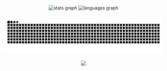 <div align="center">
  <img src="https://github-readme-stats.vercel.app/api?username=HyphenPolar&hide_title=false&hide_rank=false&show_icons=true&include_all_commits=true&count_private=true&disable_animations=false&theme=dracula&locale=en&hide_border=false&order=1" height="150" alt="stats graph"  />
  <img src="https://github-readme-stats.vercel.app/api/top-langs?username=HyphenPolar&locale=en&hide_title=false&layout=compact&card_width=320&langs_count=5&theme=dracula&hide_border=false&order=2" height="150" alt="languages graph"  />
</div>

###

<img src="https://raw.githubusercontent.com/HyphenPolar/HyphenPolar/output/snake.svg" alt="Snake animation" />

###

<div align="center">
  <img src="https://profile-counter.glitch.me/HyphenPolar/count.svg?"  />
</div>

###
